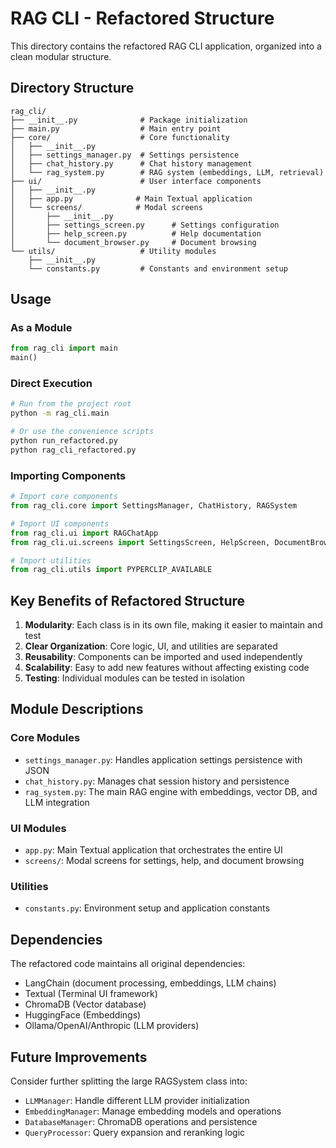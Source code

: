 # RAG CLI - Refactored Structure

This directory contains the refactored RAG CLI application, organized into a clean modular structure.

## Directory Structure

```
rag_cli/
├── __init__.py              # Package initialization
├── main.py                  # Main entry point
├── core/                    # Core functionality
│   ├── __init__.py
│   ├── settings_manager.py  # Settings persistence
│   ├── chat_history.py      # Chat history management
│   └── rag_system.py        # RAG system (embeddings, LLM, retrieval)
├── ui/                      # User interface components
│   ├── __init__.py
│   ├── app.py              # Main Textual application
│   └── screens/            # Modal screens
│       ├── __init__.py
│       ├── settings_screen.py      # Settings configuration
│       ├── help_screen.py          # Help documentation
│       └── document_browser.py     # Document browsing
└── utils/                   # Utility modules
    ├── __init__.py
    └── constants.py         # Constants and environment setup
```

## Usage

### As a Module
```python
from rag_cli import main
main()
```

### Direct Execution
```bash
# Run from the project root
python -m rag_cli.main

# Or use the convenience scripts
python run_refactored.py
python rag_cli_refactored.py
```

### Importing Components
```python
# Import core components
from rag_cli.core import SettingsManager, ChatHistory, RAGSystem

# Import UI components
from rag_cli.ui import RAGChatApp
from rag_cli.ui.screens import SettingsScreen, HelpScreen, DocumentBrowserScreen

# Import utilities
from rag_cli.utils import PYPERCLIP_AVAILABLE
```

## Key Benefits of Refactored Structure

1. **Modularity**: Each class is in its own file, making it easier to maintain and test
2. **Clear Organization**: Core logic, UI, and utilities are separated
3. **Reusability**: Components can be imported and used independently
4. **Scalability**: Easy to add new features without affecting existing code
5. **Testing**: Individual modules can be tested in isolation

## Module Descriptions

### Core Modules
- `settings_manager.py`: Handles application settings persistence with JSON
- `chat_history.py`: Manages chat session history and persistence
- `rag_system.py`: The main RAG engine with embeddings, vector DB, and LLM integration

### UI Modules
- `app.py`: Main Textual application that orchestrates the entire UI
- `screens/`: Modal screens for settings, help, and document browsing

### Utilities
- `constants.py`: Environment setup and application constants

## Dependencies

The refactored code maintains all original dependencies:
- LangChain (document processing, embeddings, LLM chains)
- Textual (Terminal UI framework)
- ChromaDB (Vector database)
- HuggingFace (Embeddings)
- Ollama/OpenAI/Anthropic (LLM providers)

## Future Improvements

Consider further splitting the large RAGSystem class into:
- `LLMManager`: Handle different LLM provider initialization
- `EmbeddingManager`: Manage embedding models and operations
- `DatabaseManager`: ChromaDB operations and persistence
- `QueryProcessor`: Query expansion and reranking logic